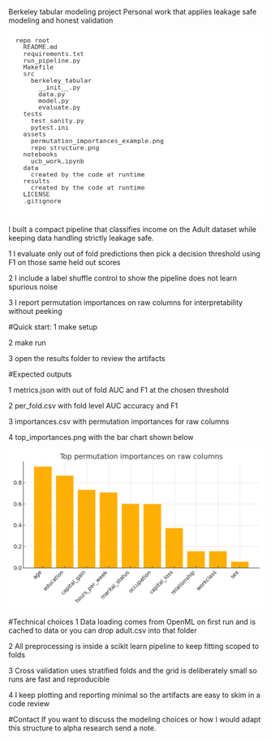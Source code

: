 Berkeley tabular modeling project
Personal work that applies leakage safe modeling and honest validation

![Repository structure](assets/repo_structure.png)

I built a compact pipeline that classifies income on the Adult dataset while keeping data handling strictly leakage safe. 

1 I evaluate only out of fold predictions then pick a decision threshold using F1 on those same held out scores

2 I include a label shuffle control to show the pipeline does not learn spurious noise

3 I report permutation importances on raw columns for interpretability without peeking



#Quick start:
1 make setup

2 make run

3 open the results folder to review the artifacts

#Expected outputs

1 metrics.json with out of fold AUC and F1 at the chosen threshold

2 per_fold.csv with fold level AUC accuracy and F1

3 importances.csv with permutation importances for raw columns

4 top_importances.png with the bar chart shown below

![Example feature importances](assets/permutation_importances_example.png)



#Technical choices
1 Data loading comes from OpenML on first run and is cached to data or you can drop adult.csv into that folder

2 All preprocessing is inside a scikit learn pipeline to keep fitting scoped to folds

3 Cross validation uses stratified folds and the grid is deliberately small so runs are fast and reproducible

4 I keep plotting and reporting minimal so the artifacts are easy to skim in a code review



#Contact
If you want to discuss the modeling choices or how I would adapt this structure to alpha research send a note.
